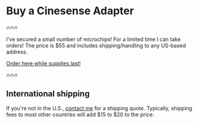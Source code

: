 # Buy a Cinesense Adapter

🔥🔥🔥

I've secured a small number of microchips! For a limited time I can take orders! The price is $55 and includes shipping/handling to any US-based address.

[Order here while supplies last!](https://www.paypal.com/instantcommerce/checkout/253NYFSKX75HA)

🔥🔥🔥

## International shipping

If you're not in the U.S., [contact me](https://github.com/jaytavares) for a shipping quote. Typically, shipping fees to most other countries will add $15 to $20 to the price.
